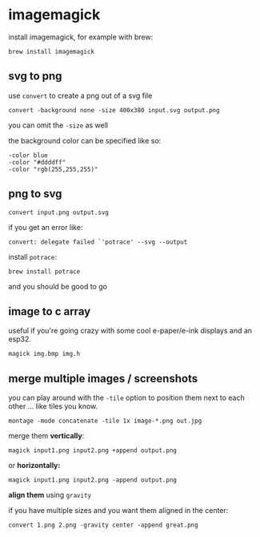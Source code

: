 # imagemagick

install imagemagick, for example with brew:

```shell
brew install imagemagick
```

## svg to png

use `convert` to create a png out of a svg file

```shell
convert -background none -size 400x380 input.svg output.png
```

you can omit the `-size` as well

the background color can be specified like so:

```shell
-color blue
-color "#ddddff"
-color "rgb(255,255,255)"
```

## png to svg

```
convert input.png output.svg
```

if you get an error like:

```
convert: delegate failed `'potrace' --svg --output
```

install `potrace`:

```
brew install potrace
```

and you should be good to go

## image to c array

useful if you're going crazy with some cool e-paper/e-ink displays and an esp32.

```
magick img.bmp img.h
```

## merge multiple images / screenshots

you can play around with the `-tile` option to position them next to each other ... like tiles you know.

```
montage -mode concatenate -tile 1x image-*.png out.jpg
```

merge them **vertically**:

```shell
magick input1.png input2.png +append output.png
```

or **horizontally:**

```shell
magick input1.png input2.png -append output.png
```

**align them** using `gravity`

if you have multiple sizes and you want them aligned in the center:

```shell
convert 1.png 2.png -gravity center -append great.png
```
